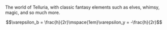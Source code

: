 The world of Telluria, with classic fantasy elements such as elves, whimsy, magic, and so much more.

$$$$
$$\varepsilon_b = \frac{h}{2r}\mspace{1em}\varepsilon_y = -\frac{h}{2r}$$

